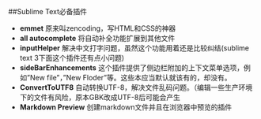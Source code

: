 ##Sublime Text必备插件

- **emmet** 原来叫zencoding，写HTML和CSS的神器
- **all autocomplete** 将自动补全功能扩展到其他文件
- **inputHelper** 解决中文打字问题，虽然这个功能用着还是比较纠结(sublime text 3下面这个插件还有点小问题)
- **sideBarEnhancements** 这个插件提供了侧边栏附加的上下文菜单选项，例如”New file”，”New Floder”等。这些本应当默认就该有的，却没有。
- **ConvertToUTF8** 自动转换UTF-8，解决文件乱码问题。（编辑一些生产环境下的文件有风险，原本GBK改成UTF-8后可能会产生
- **Markdown Preview** 创建markdown文件并且在浏览器中预览的插件
